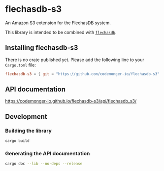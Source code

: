 # flechasdb-s3

An Amazon S3 extension for the FlechasDB system.

This library is intended to be combined with [`flechasdb`](https://github.com/codemonger-io/flechasdb).

## Installing flechasdb-s3

There is no crate published yet.
Please add the following line to your `Cargo.toml` file:
```toml
flechasdb-s3 = { git = "https://github.com/codemonger-io/flechasdb-s3" }
```

## API documentation

https://codemonger-io.github.io/flechasdb-s3/api/flechasdb_s3/

## Development

### Building the library

```sh
cargo build
```

### Generating the API documentation

```sh
cargo doc --lib --no-deps --release
```